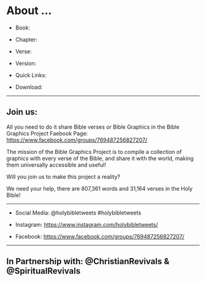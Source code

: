 # About ...

* Book:
* Chapter:
* Verse:
* Version:

* Quick Links:

* Download: 
___

## Join us: 

All you need to do it share Bible verses or Bible Graphics in the Bible Graphics Project Faebook Page: https://www.facebook.com/groups/769487256827207/

The mission of the Bible Graphics Project is to compile a collection of graphics with every verse of the Bible, and share it with the world, making them universally accessible and useful!
 
Will you join us to make this project a reality?
 
We need your help, there are 807,361 words and 31,164 verses in the Holy Bible!
___

* Social Media: @holybibletweets #holybibletweets

* Instagram: https://www.instagram.com/holybibletweets/
* Facebook: https://www.facebook.com/groups/769487256827207/

___

## In Partnership with: @ChristianRevivals & @SpiritualRevivals